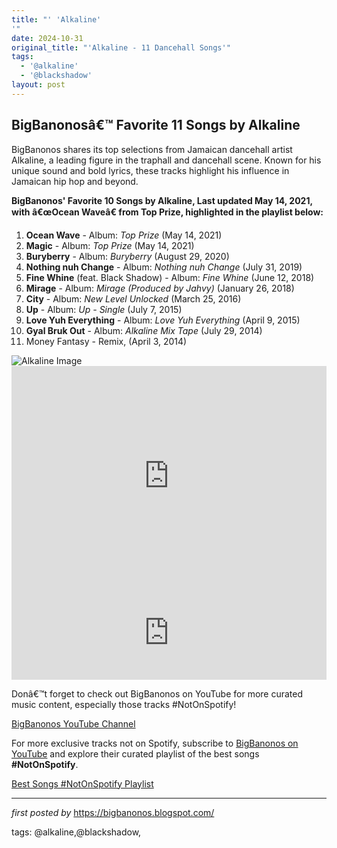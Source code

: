 ```yaml
---
title: "' 'Alkaline'
'"
date: 2024-10-31
original_title: "'Alkaline - 11 Dancehall Songs'"
tags:
  - '@alkaline'
  - '@blackshadow'
layout: post
---
```

<h2>BigBanonosâ€™ Favorite 11 Songs by Alkaline</h2>
<p>BigBanonos shares its top selections from Jamaican dancehall artist Alkaline, a leading figure in the traphall and dancehall scene. Known for his unique sound and bold lyrics, these tracks highlight his influence in Jamaican hip hop and beyond.</p> <p><strong>BigBanonos' Favorite 10 Songs by Alkaline, Last updated May 14, 2021, with â€œOcean Waveâ€ from Top Prize, highlighted in the playlist below:</strong></p> <ol> <li><strong>Ocean Wave</strong> - Album: <em>Top Prize</em> (May 14, 2021)</li> <li><strong>Magic</strong> - Album: <em>Top Prize</em> (May 14, 2021)</li> <li><strong>Buryberry</strong> - Album: <em>Buryberry</em> (August 29, 2020)</li> <li><strong>Nothing nuh Change</strong> - Album: <em>Nothing nuh Change</em> (July 31, 2019)</li> <li><strong>Fine Whine</strong> (feat. Black Shadow) - Album: <em>Fine Whine</em> (June 12, 2018)</li> <li><strong>Mirage</strong> - Album: <em>Mirage (Produced by Jahvy)</em> (January 26, 2018)</li> <li><strong>City</strong> - Album: <em>New Level Unlocked</em> (March 25, 2016)</li> <li><strong>Up</strong> - Album: <em>Up - Single</em> (July 7, 2015)</li> <li><strong>Love Yuh Everything</strong> - Album: <em>Love Yuh Everything</em> (April 9, 2015)</li> <li><strong>Gyal Bruk Out</strong> - Album: <em>Alkaline Mix Tape</em> (July 29, 2014)</li><li>Money Fantasy - Remix, (April 3, 2014)</li>
</ol> <img alt="Alkaline Image" src="https://theimpactnews.com/wp-content/uploads/2020/05/alkaline-900x526.jpg" /> <div> <iframe allow="autoplay; clipboard-write; encrypted-media; fullscreen; picture-in-picture" allowfullscreen="" frameborder="0" height="352" loading="lazy" src="https://open.spotify.com/embed/playlist/6DW3PQXMFxNiMHyUILF6sr?utm_source=generator" width="100%"></iframe>
</div> <div> <iframe allowfullscreen="" frameborder="0" src="https://www.youtube.com/embed/I8NKj3-4PEU" width="100%"></iframe>
</div> <p>Donâ€™t forget to check out BigBanonos on YouTube for more curated music content, especially those tracks #NotOnSpotify!</p>
<p><a href="https://www.youtube.com/@BigBanonos">BigBanonos YouTube Channel</a></p>


<!--Subscribe and Playlist Links-->
<div>
    <p>For more exclusive tracks not on Spotify, subscribe to <a href="https://www.youtube.com/@BigBanonos" target="_blank">BigBanonos on YouTube</a> and explore their curated playlist of the best songs <strong>#NotOnSpotify</strong>.</p>
    <p><a href="https://www.youtube.com/playlist?list=PLtuNtuTatqI0kFahUCbtbfenC_ET5O_tr" target="_blank">Best Songs #NotOnSpotify Playlist<br /></a></p></div>

<hr />

<p><em>first posted by</em> <a href="https://bigbanonos.blogspot.com/" rel="noopener" target="_new">https://bigbanonos.blogspot.com/</a></p>

<p>tags: @alkaline,@blackshadow,</p>

